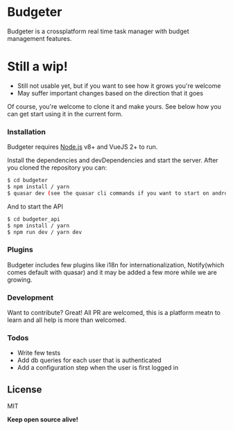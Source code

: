 # Budgeter

Budgeter is a crossplatform real time task manager with budget management features.

# Still a wip!
- Still not usable yet, but if you want to see how it grows you're welcome
- May suffer important changes based on the direction that it goes


Of course, you're welcome to clone it and make yours.
See below how you can get start using it in the current form.

### Installation

Budgeter requires [Node.js](https://nodejs.org/) v8+ and VueJS 2+ to run.

Install the dependencies and devDependencies and start the server.
After you cloned the repository you can: 
```sh
$ cd budgeter
$ npm install / yarn 
$ quasar dev (see the quasar cli commands if you want to start on android/iphone)
```

And to start the API

```sh
$ cd budgeter_api
$ npm install / yarn
$ npm run dev / yarn dev
```

### Plugins

Budgeter includes few plugins like i18n for internationalization, Notify(which comes default with quasar) and it may be added a few more while we are growing.


### Development

Want to contribute? Great!
All PR are welcomed, this is a platform meatn to learn and all help is more than welcomed.

### Todos

- Write few tests
- Add db queries for each user that is authenticated
- Add a configuration step when the user is first logged in

License
----

MIT


**Keep open source alive!**